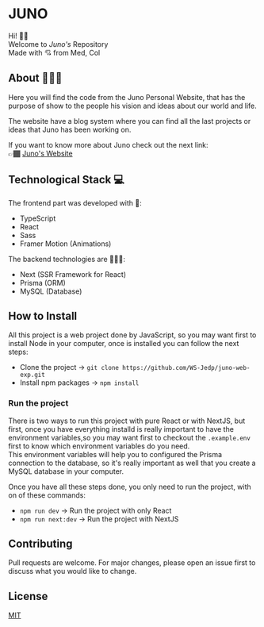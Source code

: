 # JUNO

Hi! 👋🏾  
Welcome to *Juno's* Repository  
Made with 💘 from Med, Col

## About  👩🏾‍🚀
Here you will find the code from the Juno Personal Website, that has the purpose of show to the people his vision and ideas about our world and life. 
   
The website have a blog system where you can find all the last projects or ideas that Juno has been working on.  

If you want to know more about Juno check out the next link:  
👉🏾 [Juno's Website](https://studio-juno.me)

## Technological Stack 💻
The frontend part was developed with 🎨: 
- TypeScript  
- React
- Sass
- Framer Motion (Animations)

The backend technologies are 👩🏾‍💻:
- Next (SSR Framework for React)
- Prisma (ORM)
- MySQL (Database)


## How to Install
All this project is a web project done by JavaScript, so you may want first to install Node in your computer, once is installed you can follow the next steps:  

- Clone the project -> `git clone https://github.com/WS-Jedp/juno-web-exp.git`
- Install npm packages -> `npm install`

### Run the project
There is two ways to run this project with pure React or with NextJS, but first, once you have everything installd is really important to have the environment variables,so you may want first to checkout the `.example.env` first to know which environment variables do you need.  
This environment variables will help you to configured the Prisma connection to the database, so it's really important as well that you create a MySQL database in your computer.

Once you have all these steps done, you only need to run the project, with on of these commands:  
- `npm run dev` -> Run the project with only React
- `npm run next:dev` ->  Run the project with NextJS

## Contributing
Pull requests are welcome. For major changes, please open an issue first to discuss what you would like to change.


## License
[MIT](https://choosealicense.com/licenses/mit/)